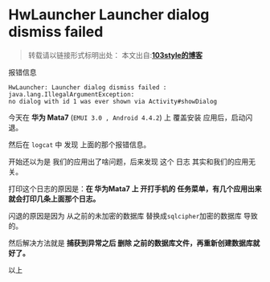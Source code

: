 # HwLauncher Launcher dialog dismiss failed 

>转载请以链接形式标明出处： 
本文出自:[**103style的博客**](http://blog.csdn.net/lxk_1993) 


报错信息
```
HwLauncher: Launcher dialog dismiss failed : java.lang.IllegalArgumentException: 
no dialog with id 1 was ever shown via Activity#showDialog
```

今天在 **华为 Mata7** (`EMUI 3.0 , Android 4.4.2`) 上  覆盖安装 应用后，启动闪退。

然后在 `logcat` 中 发现 上面的那个报错信息。

开始还以为是 我们的应用出了啥问题，后来发现 这个 日志  其实和我们的应用无关。

打印这个日志的原因是：**在 华为Mata7 上 开打手机的 **任务菜单**，有几个应用出来就会打印几条上面那个日志。**

闪退的原因是因为 从之前的未加密的数据库 替换成`sqlcipher`加密的数据库 导致的。

然后解决方法就是  **捕获到异常之后  删除 之前的数据库文件，再重新创建数据库就好了。**

以上 
